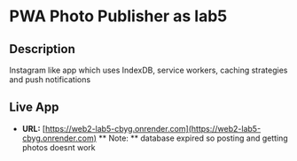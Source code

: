 # PWA Photo Publisher as lab5

## Description
Instagram like app which uses IndexDB, service workers, caching strategies and push notifications

## Live App
- **URL:** [https://web2-lab5-cbyg.onrender.com](https://web2-lab5-cbyg.onrender.com)
** Note: ** database expired so posting and getting photos doesnt work



